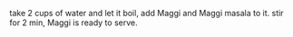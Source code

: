 take 2 cups of water and let it boil,
add Maggi and Maggi masala to it.
stir for 2 min,
Maggi is ready to serve.